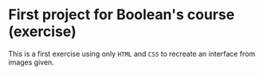 # First project for Boolean's course (exercise)

This is a first exercise using only `HTML` and `CSS` to recreate an interface from images given.
